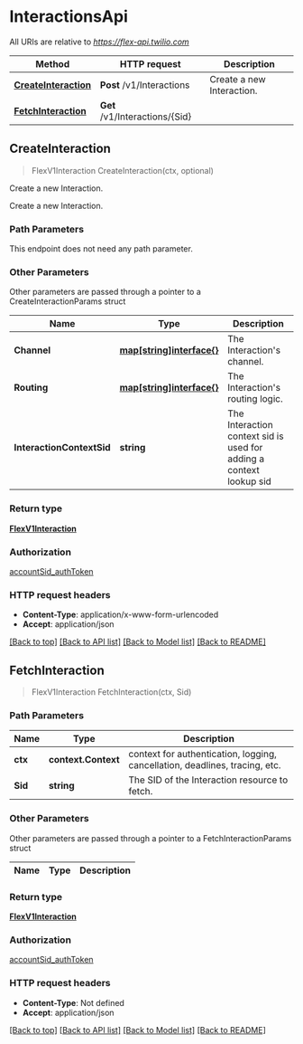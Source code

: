 # InteractionsApi

All URIs are relative to *https://flex-api.twilio.com*

Method | HTTP request | Description
------------- | ------------- | -------------
[**CreateInteraction**](InteractionsApi.md#CreateInteraction) | **Post** /v1/Interactions | Create a new Interaction.
[**FetchInteraction**](InteractionsApi.md#FetchInteraction) | **Get** /v1/Interactions/{Sid} | 



## CreateInteraction

> FlexV1Interaction CreateInteraction(ctx, optional)

Create a new Interaction.

Create a new Interaction.

### Path Parameters

This endpoint does not need any path parameter.

### Other Parameters

Other parameters are passed through a pointer to a CreateInteractionParams struct


Name | Type | Description
------------- | ------------- | -------------
**Channel** | [**map[string]interface{}**](map[string]interface{}.md) | The Interaction's channel.
**Routing** | [**map[string]interface{}**](map[string]interface{}.md) | The Interaction's routing logic.
**InteractionContextSid** | **string** | The Interaction context sid is used for adding a context lookup sid

### Return type

[**FlexV1Interaction**](FlexV1Interaction.md)

### Authorization

[accountSid_authToken](../README.md#accountSid_authToken)

### HTTP request headers

- **Content-Type**: application/x-www-form-urlencoded
- **Accept**: application/json

[[Back to top]](#) [[Back to API list]](../README.md#documentation-for-api-endpoints)
[[Back to Model list]](../README.md#documentation-for-models)
[[Back to README]](../README.md)


## FetchInteraction

> FlexV1Interaction FetchInteraction(ctx, Sid)





### Path Parameters


Name | Type | Description
------------- | ------------- | -------------
**ctx** | **context.Context** | context for authentication, logging, cancellation, deadlines, tracing, etc.
**Sid** | **string** | The SID of the Interaction resource to fetch.

### Other Parameters

Other parameters are passed through a pointer to a FetchInteractionParams struct


Name | Type | Description
------------- | ------------- | -------------

### Return type

[**FlexV1Interaction**](FlexV1Interaction.md)

### Authorization

[accountSid_authToken](../README.md#accountSid_authToken)

### HTTP request headers

- **Content-Type**: Not defined
- **Accept**: application/json

[[Back to top]](#) [[Back to API list]](../README.md#documentation-for-api-endpoints)
[[Back to Model list]](../README.md#documentation-for-models)
[[Back to README]](../README.md)

